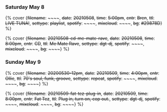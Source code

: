 ### Saturday May 8

{% cover {~~filename~~: ~~~~, ~~date~~: ~~20210508~~, ~~time~~: ~~5:00pm~~, ~~cntr~~: ~~Bren~~, ~~ttl~~: ~~LIVE TUNA!~~, ~~settype~~: ~~playlist~~, ~~spotify~~: ~~~~, ~~mixcloud~~: ~~~~, ~~bg~~: ~~#29878D~~} %}

{% cover {~~filename~~: ~~20210508-cd-me-mate-rave~~, ~~date~~: ~~20210508~~, ~~time~~: ~~8:00pm~~, ~~cntr~~: ~~CD~~, ~~ttl~~: ~~Me Mate Rave~~, ~~settype~~: ~~dgt-dj~~, ~~spotify~~: ~~~~, ~~mixcloud~~: ~~~~, ~~bg~~: ~~~~} %}


### Sunday May 9

{% cover {~~filename~~: ~~20200530-12pm~~, ~~date~~: ~~20210509~~, ~~time~~: ~~4:00pm~~, ~~cntr~~: ~~Ollie~~, ~~ttl~~: ~~70's soul, funk, groove~~, ~~settype~~: ~~repeat~~, ~~spotify~~: ~~~~, ~~mixcloud~~: ~~~~, ~~bg~~: ~~~~} %}

{% cover {~~filename~~: ~~20210509-fat-tez-plug-in~~, ~~date~~: ~~20210509~~, ~~time~~: ~~8:00pm~~, ~~cntr~~: ~~Fat Tez~~, ~~ttl~~: ~~Plug in, turn on, cop out.~~, ~~settype~~: ~~dgt-dj~~, ~~spotify~~: ~~~~, ~~mixcloud~~: ~~~~, ~~bg~~: ~~~~} %}



<!-- ### See you at the weekend &#128513; -->

